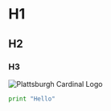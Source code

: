# H1
## H2
### H3
![Plattsburgh Cardinal Logo](https://gocardinalsports.com/images/logos/site/site.png)

```python
print "Hello"
```
